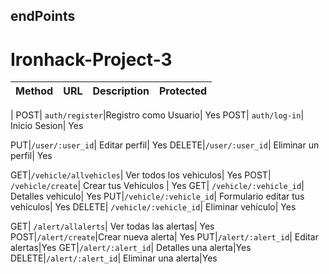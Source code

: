 ## endPoints
# Ironhack-Project-3


| Method | URL    | Description                | Protected |
| :-------- | :------- | :------------------------- | :------- |
| 
POST| `auth/register`|Registro como Usuario| Yes
POST| `auth/log-in`| Inicio Sesion| Yes

PUT|`/user/:user_id`| Editar perfil| Yes
DELETE|`/user/:user_id`| Eliminar un perfil| Yes


GET|`/vehicle/allvehicles`| Ver todos los vehiculos| Yes
POST| `/vehicle/create`| Crear tus Vehículos | Yes
GET| `/vehicle/:vehicle_id`| Detalles vehiculo| Yes
PUT|`/vehicle/:vehicle_id`| Formulario editar tus vehículos| Yes
DELETE| `/vehicle/:vehicle_id`| Eliminar vehículo| Yes

GET| `/alert/allalerts`| Ver todas las alertas| Yes
POST|`/alert/create`|Crear nueva alerta| Yes
PUT|`/alert/:alert_id`| Editar alertas|Yes
GET|`/alert/:alert_id`| Detalles una alerta|Yes
DELETE|`/alert/:alert_id`| Eliminar una alerta|Yes
